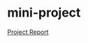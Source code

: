 # mini-project
[Project Report](https://github.com/riyahemani/mini-project/files/11859261/Riya.Hemani_A3_16010121065_MP.Expt-6.pdf)
